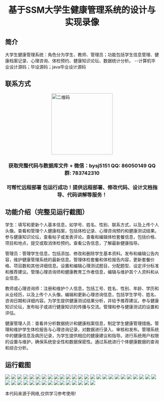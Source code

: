 <p><h1 align="center">基于SSM大学生健康管理系统的设计与实现录像</h1></p>

## 简介
大学生健康管理系统：角色分为学生、教师、管理员；功能包括学生信息管理、健康档案记录、心理咨询、体检预约、健康知识论坛、数据统计分析。    --计算机毕业设计源码；毕设源码；java毕业设计源码


## 联系方式
<img src="https://bs-1329754181.cos.ap-shanghai.myqcloud.com/wx.jpg" alt="二维码" style="display: block; margin: 0 auto;" width="200px">
<p><h3 align="center">获取完整代码与数据库文件 + 微信：bysj5151 QQ: 86050149 QQ群: 783742310</h3></p>
<p><h3 align="center">可帮忙远程部署 包运行成功！提供远程部署、修改代码、设计文档指导、代码讲解等服务！</h3></p>

## 功能介绍（完整见运行截图）
学生：填写和更新个人基本信息，如学号、姓名、性别、联系方式，以及上传个人头像。查看和管理个人健康档案，包括体检记录、心理咨询预约和健康测试结果。参与健康知识论坛，查看帖子或发表评论。查看和编辑体检套餐信息，包括价格、项目和地点，提交或取消体检预约。查看公告信息，了解最新健康指导。

管理员：管理学生信息，包括添加、修改和删除学生基本资料。发布和编辑公告内容，维护健康管理系统的最新信息。管理体检套餐和体检报告内容，更新套餐价格、项目数和其他详细信息。设置和编辑心理测试题目，分配题型、设定评分标准和推荐建议。管理心理咨询师和健康教育工作者信息，编辑与维护其个人资料和从业信息。

教师或心理咨询师：注册和维护个人信息，包括工号、姓名、性别、年龄、学历和从业经历，以及上传个人头像。编辑和更新心理咨询信息，包括学生学号、姓名、咨询日期和详细内容。为学生提供健康测试结果分析，并给予推荐建议。参与健康知识论坛，发布帖子或进行健康知识的传播与交流。管理和参与健康测试的设置和评估。

健康管理人员：查看并分析数据统计和健康档案信息，制定学生健康管理措施。管理和维护学生体检报告与心理咨询记录，对数据进行录入、审核和发布。管理系统中的健康信息及病历记录，为学生提供相应的健康建议和指导。进行系统用户权限的设置与维护，确保系统安全性和数据保密性。通过系统进行个体健康数据的查询和综合分析。


## 运行截图
![](img/001.jpg)
![](img/002.jpg)
![](img/003.jpg)
![](img/004.jpg)
![](img/005.jpg)
![](img/006.jpg)
![](img/007.jpg)
![](img/008.jpg)
![](img/009.jpg)
![](img/010.jpg)
![](img/011.jpg)
![](img/012.jpg)
![](img/013.jpg)
![](img/014.jpg)
![](img/015.jpg)
![](img/016.jpg)
![](img/017.jpg)
![](img/018.jpg)
![](img/019.jpg)
![](img/020.jpg)
![](img/021.jpg)
![](img/022.jpg)
![](img/023.jpg)
![](img/024.jpg)
![](img/025.jpg)
![](img/026.jpg)
![](img/027.jpg)
![](img/028.jpg)
![](img/029.jpg)
![](img/030.jpg)
![](img/031.jpg)
![](img/032.jpg)
![](img/033.jpg)
![](img/034.jpg)
![](img/035.jpg)
![](img/036.jpg)
![](img/037.jpg)
![](img/038.jpg)
![](img/039.jpg)
![](img/040.jpg)

<p>本代码来源于网络,仅供学习参考使用!</p>
